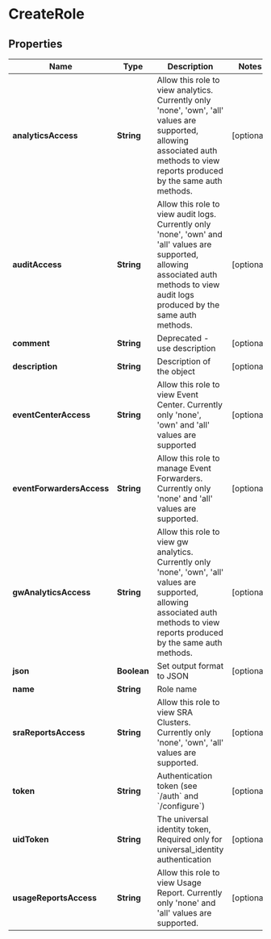 

# CreateRole


## Properties

Name | Type | Description | Notes
------------ | ------------- | ------------- | -------------
**analyticsAccess** | **String** | Allow this role to view analytics. Currently only &#39;none&#39;, &#39;own&#39;, &#39;all&#39; values are supported, allowing associated auth methods to view reports produced by the same auth methods. |  [optional]
**auditAccess** | **String** | Allow this role to view audit logs. Currently only &#39;none&#39;, &#39;own&#39; and &#39;all&#39; values are supported, allowing associated auth methods to view audit logs produced by the same auth methods. |  [optional]
**comment** | **String** | Deprecated - use description |  [optional]
**description** | **String** | Description of the object |  [optional]
**eventCenterAccess** | **String** | Allow this role to view Event Center. Currently only &#39;none&#39;, &#39;own&#39; and &#39;all&#39; values are supported |  [optional]
**eventForwardersAccess** | **String** | Allow this role to manage Event Forwarders. Currently only &#39;none&#39; and &#39;all&#39; values are supported. |  [optional]
**gwAnalyticsAccess** | **String** | Allow this role to view gw analytics. Currently only &#39;none&#39;, &#39;own&#39;, &#39;all&#39; values are supported, allowing associated auth methods to view reports produced by the same auth methods. |  [optional]
**json** | **Boolean** | Set output format to JSON |  [optional]
**name** | **String** | Role name | 
**sraReportsAccess** | **String** | Allow this role to view SRA Clusters. Currently only &#39;none&#39;, &#39;own&#39;, &#39;all&#39; values are supported. |  [optional]
**token** | **String** | Authentication token (see &#x60;/auth&#x60; and &#x60;/configure&#x60;) |  [optional]
**uidToken** | **String** | The universal identity token, Required only for universal_identity authentication |  [optional]
**usageReportsAccess** | **String** | Allow this role to view Usage Report. Currently only &#39;none&#39; and &#39;all&#39; values are supported. |  [optional]



